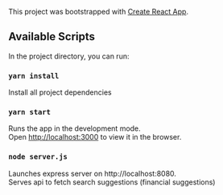 This project was bootstrapped with [Create React App](https://github.com/facebook/create-react-app).

## Available Scripts

In the project directory, you can run:

### `yarn install`

Install all project dependencies 

### `yarn start`

Runs the app in the development mode.<br />
Open [http://localhost:3000](http://localhost:3000) to view it in the browser.

### `node server.js`

Launches express server on http://localhost:8080.<br />
Serves api to fetch search suggestions (financial suggestions)

